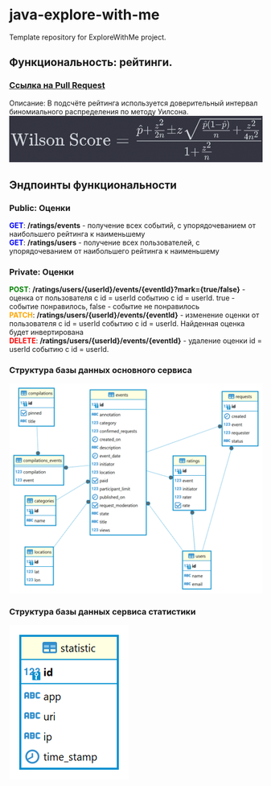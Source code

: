 # java-explore-with-me
Template repository for ExploreWithMe project.

## Функциональность: рейтинги. <br> 
### [Ссылка на Pull Request](https://github.com/dimapolt/java-explore-with-me/pull/3)
Описание:
В подсчёте рейтинга используется доверительный интервал биномиального распределения по методу Уилсона. <br>
![Wilson](ewm-main-service/src/main/resources/wilson.png)

## Эндпоинты функциональности
### Public: Оценки
<span style="color:blue">**GET**</span>: **/ratings/events** - получение всех событий, с упорядочеванием от наибольшего рейтинга к наименьшему      
<span style="color:blue">**GET**</span>: **/ratings/users** - получение всех пользователей, с упорядочеванием от наибольшего рейтинга к наименьшему
### Private: Оценки
<span style="color:green">**POST**</span>: **/ratings/users/{userId}/events/{eventId}?mark={true/false}** - оценка от пользователя с id = userId событию с 
id = userId. true - событие понравилось, false - событие не понравилось <br>
<span style="color:orange">**PATCH**</span>: **/ratings/users/{userId}/events/{eventId}** - изменение оценки от пользователя с id = userId событию с id = userId. 
Найденная оценка будет инвертирована<br>
<span style="color:red">**DELETE**</span>: **/ratings/users/{userId}/events/{eventId}** - удаление оценки id = userId событию с id = userId.

### Структура базы данных основного сервиса
![ER - диаграмма EWM-main-service](ewm-main-service/src/main/resources/ewm_main.png)<br>
### Структура базы данных сервиса статистики 
![ER - диаграмма EWM-stats-service](ewm-stats-service/stats-server/src/main/resources/ewm_stats.png) <br>